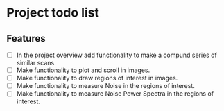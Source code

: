 # Project todo list

## Features

- [ ] In the project overview add functionality to make a compund series of similar scans.
- [ ] Make functionality to plot and scroll in images.
- [ ] Make functionality to draw regions of interest in images.
- [ ] Make functionality to measure Noise in the regions of interest.
- [ ] Make functionality to measure Noise Power Spectra in the regions of interest.
